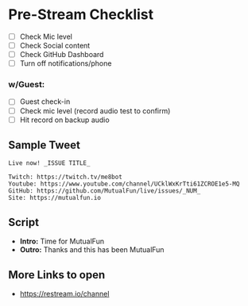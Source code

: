 # Pre-Stream Checklist

- [ ] Check Mic level
- [ ] Check Social content
- [ ] Check GitHub Dashboard
- [ ] Turn off notifications/phone

### w/Guest:

- [ ] Guest check-in
- [ ] Check mic level (record audio test to confirm)
- [ ] Hit record on backup audio

## Sample Tweet
```
Live now! _ISSUE TITLE_

Twitch: https://twitch.tv/me8bot
Youtube: https://www.youtube.com/channel/UCklWxKrTti61ZCROE1e5-MQ
GitHub: https://github.com/MutualFun/live/issues/_NUM_
Site: https://mutualfun.io
```

## Script

- **Intro:** Time for MutualFun
- **Outro:** Thanks and this has been MutualFun

## More Links to open

- https://restream.io/channel
